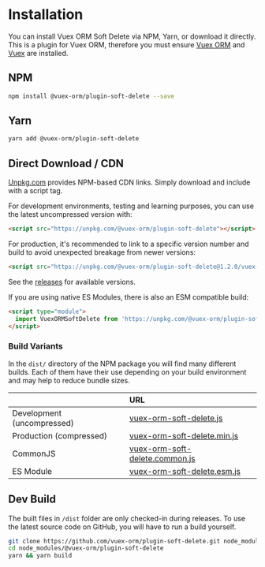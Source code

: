 # Installation

You can install Vuex ORM Soft Delete via NPM, Yarn, or download it directly. This is a plugin for Vuex ORM, therefore you must ensure [Vuex ORM](https://github.com/vuex-orm/vuex-orm) and [Vuex](https://vuex.vuejs.org/) are installed.

## NPM

```bash
npm install @vuex-orm/plugin-soft-delete --save
```

## Yarn

```bash
yarn add @vuex-orm/plugin-soft-delete
```

## Direct Download / CDN

[Unpkg.com](https://unpkg.com) provides NPM-based CDN links. Simply download and include with a script tag.

For development environments, testing and learning purposes, you can use the latest uncompressed version with:

```html
<script src="https://unpkg.com/@vuex-orm/plugin-soft-delete"></script>
```

For production, it's recommended to link to a specific version number and build to avoid unexpected breakage from newer versions:

```html
<script src="https://unpkg.com/@vuex-orm/plugin-soft-delete@1.2.0/vuex-orm-soft-delete.min.js"></script>
```

See the [releases](https://github.com/vuex-orm/plugin-soft-delete/releases) for available versions.

If you are using native ES Modules, there is also an ESM compatible build:

```html
<script type="module">
  import VuexORMSoftDelete from 'https://unpkg.com/@vuex-orm/plugin-soft-delete/dist/vuex-orm-soft-delete.esm.js'
</script>
```

### Build Variants

In the `dist/` directory of the NPM package you will find many different builds. Each of them have their use depending on your build environment and may help to reduce bundle sizes.

|                            | URL                                                                                                                  |
|----------------------------|:---------------------------------------------------------------------------------------------------------------------|
| Development (uncompressed) | [vuex-orm-soft-delete.js](https://unpkg.com/@vuex-orm/plugin-soft-delete)                                            |
| Production (compressed)    | [vuex-orm-soft-delete.min.js](https://unpkg.com/@vuex-orm/plugin-soft-delete/dist/vuex-orm-soft-delete.min.js)       |
| CommonJS                   | [vuex-orm-soft-delete.common.js](https://unpkg.com/@vuex-orm/plugin-soft-delete/dist/vuex-orm-soft-delete.common.js) |
| ES Module                  | [vuex-orm-soft-delete.esm.js](https://unpkg.com/@vuex-orm/plugin-soft-delete/dist/vuex-orm-soft-delete.esm.js)       |


## Dev Build

The built files in `/dist` folder are only checked-in during releases. To use the latest source code on GitHub, you will have to run a build yourself.

```bash
git clone https://github.com/vuex-orm/plugin-soft-delete.git node_modules/@vuex-orm/plugin-soft-delete
cd node_modules/@vuex-orm/plugin-soft-delete
yarn && yarn build
```
